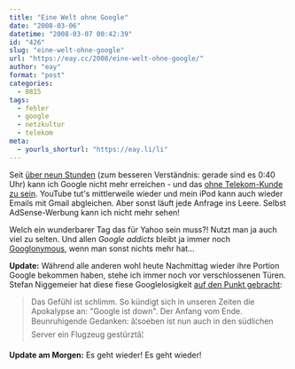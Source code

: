 ```yaml
---
title: "Eine Welt ohne Google"
date: "2008-03-06"
datetime: "2008-03-07 00:42:39"
id: "426"
slug: "eine-welt-ohne-google"
url: "https://eay.cc/2008/eine-welt-ohne-google/"
author: "eay"
format: "post"
categories:
  - 0815
tags:
  - fehler
  - google
  - netzkultur
  - telekom
meta:
  - yourls_shorturl: "https://eay.li/li"
---
```


Seit [über neun Stunden](http://twitter.com/Eay/statuses/767568991) (zum besseren Verständnis: gerade sind es 0:40 Uhr) kann ich Google nicht mehr erreichen - und das [ohne Telekom-Kunde zu sein](http://twitter.com/Eay/statuses/767606924). YouTube tut's mittlerweile wieder und mein iPod kann auch wieder Emails mit Gmail abgleichen. Aber sonst läuft jede Anfrage ins Leere. Selbst AdSense-Werbung kann ich nicht mehr sehen!

Welch ein wunderbarer Tag das für Yahoo sein muss?! Nutzt man ja auch viel zu selten. Und allen _Google addicts_ bleibt ja immer noch [Googlonymous](http://googlonymous.com/), wenn man sonst nichts mehr hat...

**Update:** Während alle anderen wohl heute Nachmittag wieder ihre Portion Google bekommen haben, stehe ich immer noch vor verschlossenen Türen. Stefan Niggemeier hat diese fiese Googlelosigkeit [auf den Punkt gebracht](http://www.stefan-niggemeier.de/blog/googlelos/):

> Das Gefühl ist schlimm. So kündigt sich in unseren Zeiten die Apokalypse an: "Google ist down". Der Anfang vom Ende. Beunruhigende Gedanken: â¦soeben ist nun auch in den südlichen Server ein Flugzeug gestürztâ¦

**Update am Morgen:** Es geht wieder! Es geht wieder!
